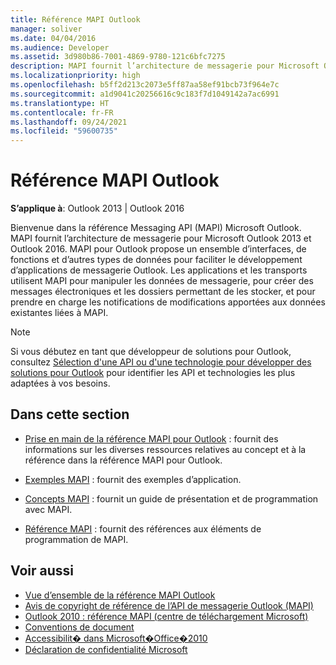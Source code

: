 ```yaml
---
title: Référence MAPI Outlook
manager: soliver
ms.date: 04/04/2016
ms.audience: Developer
ms.assetid: 3d980b86-7001-4869-9780-121c6bfc7275
description: MAPI fournit l’architecture de messagerie pour Microsoft Outlook 2013 et Outlook 2016.
ms.localizationpriority: high
ms.openlocfilehash: b5ff2d213c2073e5ff87aa58ef91bcb73f964e7c
ms.sourcegitcommit: a1d9041c20256616c9c183f7d1049142a7ac6991
ms.translationtype: HT
ms.contentlocale: fr-FR
ms.lasthandoff: 09/24/2021
ms.locfileid: "59600735"
---
```

# <a name="outlook-mapi-reference"></a>Référence MAPI Outlook
  
**S’applique à**: Outlook 2013 | Outlook 2016 
  
Bienvenue dans la référence Messaging API (MAPI) Microsoft Outlook. MAPI fournit l’architecture de messagerie pour Microsoft Outlook 2013 et Outlook 2016. MAPI pour Outlook propose un ensemble d’interfaces, de fonctions et d’autres types de données pour faciliter le développement d’applications de messagerie Outlook. Les applications et les transports utilisent MAPI pour manipuler les données de messagerie, pour créer des messages électroniques et les dossiers permettant de les stocker, et pour prendre en charge les notifications de modifications apportées aux données existantes liées à MAPI.
  
> [!NOTE]
> Si vous débutez en tant que développeur de solutions pour Outlook, consultez [Sélection d'une API ou d'une technologie pour développer des solutions pour Outlook](../selecting-an-api-or-technology-for-developing-solutions-for-outlook.md) pour identifier les API et technologies les plus adaptées à vos besoins. 
  
## <a name="in-this-section"></a>Dans cette section

- [Prise en main de la référence MAPI pour Outlook](getting-started-with-the-outlook-mapi-reference.md) : fournit des informations sur les diverses ressources relatives au concept et à la référence dans la référence MAPI pour Outlook.
    
- [Exemples MAPI](mapi-samples.md) : fournit des exemples d’application.
    
- [Concepts MAPI](mapi-concepts.md) : fournit un guide de présentation et de programmation avec MAPI.
    
- [Référence MAPI](mapi-reference.md) : fournit des références aux éléments de programmation de MAPI.
    
## <a name="see-also"></a>Voir aussi

- [Vue d’ensemble de la référence MAPI Outlook](outlook-mapi-reference-overview.md)  
- [Avis de copyright de référence de l’API de messagerie Outlook (MAPI)](outlook-messaging-api-mapi-reference-copyright-notice.md)
- [Outlook 2010 : référence MAPI (centre de téléchargement Microsoft)](https://www.microsoft.com/downloads/details.aspx?FamilyID=5f61a276-9c09-4c82-9b80-20dccad17a2a)
- [Conventions de document](https://msdn.microsoft.com/office/aa905365.aspx)
- [Accessibilit� dans Microsoft�Office�2010](https://www.microsoft.com/enable/products/office2010/default.aspx)
- [Déclaration de confidentialité Microsoft](https://privacy.microsoft.com/en-us/privacystatement)

